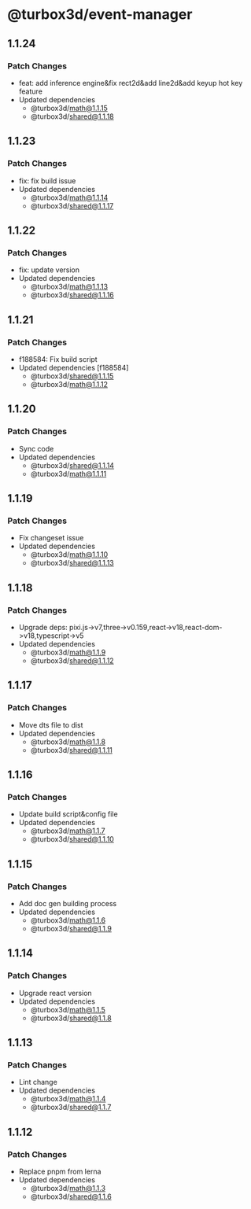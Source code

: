 # @turbox3d/event-manager

## 1.1.24

### Patch Changes

- feat: add inference engine&fix rect2d&add line2d&add keyup hot key feature
- Updated dependencies
  - @turbox3d/math@1.1.15
  - @turbox3d/shared@1.1.18

## 1.1.23

### Patch Changes

- fix: fix build issue
- Updated dependencies
  - @turbox3d/math@1.1.14
  - @turbox3d/shared@1.1.17

## 1.1.22

### Patch Changes

- fix: update version
- Updated dependencies
  - @turbox3d/math@1.1.13
  - @turbox3d/shared@1.1.16

## 1.1.21

### Patch Changes

- f188584: Fix build script
- Updated dependencies [f188584]
  - @turbox3d/shared@1.1.15
  - @turbox3d/math@1.1.12

## 1.1.20

### Patch Changes

- Sync code
- Updated dependencies
  - @turbox3d/shared@1.1.14
  - @turbox3d/math@1.1.11

## 1.1.19

### Patch Changes

- Fix changeset issue
- Updated dependencies
  - @turbox3d/math@1.1.10
  - @turbox3d/shared@1.1.13

## 1.1.18

### Patch Changes

- Upgrade deps: pixi.js->v7,three->v0.159,react->v18,react-dom->v18,typescript->v5
- Updated dependencies
  - @turbox3d/math@1.1.9
  - @turbox3d/shared@1.1.12

## 1.1.17

### Patch Changes

- Move dts file to dist
- Updated dependencies
  - @turbox3d/math@1.1.8
  - @turbox3d/shared@1.1.11

## 1.1.16

### Patch Changes

- Update build script&config file
- Updated dependencies
  - @turbox3d/math@1.1.7
  - @turbox3d/shared@1.1.10

## 1.1.15

### Patch Changes

- Add doc gen building process
- Updated dependencies
  - @turbox3d/math@1.1.6
  - @turbox3d/shared@1.1.9

## 1.1.14

### Patch Changes

- Upgrade react version
- Updated dependencies
  - @turbox3d/math@1.1.5
  - @turbox3d/shared@1.1.8

## 1.1.13

### Patch Changes

- Lint change
- Updated dependencies
  - @turbox3d/math@1.1.4
  - @turbox3d/shared@1.1.7

## 1.1.12

### Patch Changes

- Replace pnpm from lerna
- Updated dependencies
  - @turbox3d/math@1.1.3
  - @turbox3d/shared@1.1.6
